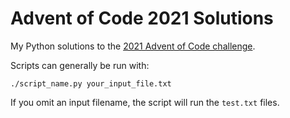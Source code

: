 # Advent of Code 2021 Solutions

My Python solutions to the [2021 Advent of Code challenge](https://adventofcode.com/2021).

Scripts can generally be run with:

```shell
./script_name.py your_input_file.txt
```

If you omit an input filename, the script will run the `test.txt` files.
